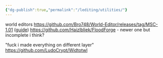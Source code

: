 ```yaml
---
{"dg-publish":true,"permalink":"/lediting/utilities/"}
---
```




world editors
https://github.com/Bro748/World-Editor/releases/tag/MSC-1.01 ([guide](https://www.youtube.com/watch?v=MgeEBM9EKS4))
https://github.com/Haizlbliek/FloodForge - newer one but incomplete i think?

"fuck i made everything on different layer"
https://github.com/LudoCrypt/Widtotwl